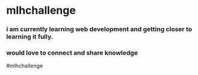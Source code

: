 # mlhchallenge
### i am currently learning web development and getting closer to learning it fully.
### would love to connect and share knowledge 
#mlhchallenge
